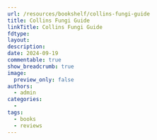 ```yaml
---
url: /resources/bookshelf/collins-fungi-guide
title: Collins Fungi Guide
linkTitle: Collins Fungi Guide
fdtype:
layout:
description: 
date: 2024-09-19
commentable: true
show_breadcrumb: true
image:
  preview_only: false
authors:
  - admin
categories:
  - 
tags:
  - books
  - reviews
---
```

